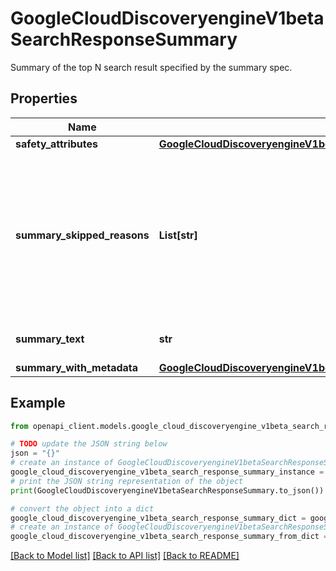 # GoogleCloudDiscoveryengineV1betaSearchResponseSummary

Summary of the top N search result specified by the summary spec.

## Properties

Name | Type | Description | Notes
------------ | ------------- | ------------- | -------------
**safety_attributes** | [**GoogleCloudDiscoveryengineV1betaSearchResponseSummarySafetyAttributes**](GoogleCloudDiscoveryengineV1betaSearchResponseSummarySafetyAttributes.md) |  | [optional] 
**summary_skipped_reasons** | **List[str]** | Additional summary-skipped reasons. This provides the reason for ignored cases. If nothing is skipped, this field is not set. | [optional] 
**summary_text** | **str** | The summary content. | [optional] 
**summary_with_metadata** | [**GoogleCloudDiscoveryengineV1betaSearchResponseSummarySummaryWithMetadata**](GoogleCloudDiscoveryengineV1betaSearchResponseSummarySummaryWithMetadata.md) |  | [optional] 

## Example

```python
from openapi_client.models.google_cloud_discoveryengine_v1beta_search_response_summary import GoogleCloudDiscoveryengineV1betaSearchResponseSummary

# TODO update the JSON string below
json = "{}"
# create an instance of GoogleCloudDiscoveryengineV1betaSearchResponseSummary from a JSON string
google_cloud_discoveryengine_v1beta_search_response_summary_instance = GoogleCloudDiscoveryengineV1betaSearchResponseSummary.from_json(json)
# print the JSON string representation of the object
print(GoogleCloudDiscoveryengineV1betaSearchResponseSummary.to_json())

# convert the object into a dict
google_cloud_discoveryengine_v1beta_search_response_summary_dict = google_cloud_discoveryengine_v1beta_search_response_summary_instance.to_dict()
# create an instance of GoogleCloudDiscoveryengineV1betaSearchResponseSummary from a dict
google_cloud_discoveryengine_v1beta_search_response_summary_from_dict = GoogleCloudDiscoveryengineV1betaSearchResponseSummary.from_dict(google_cloud_discoveryengine_v1beta_search_response_summary_dict)
```
[[Back to Model list]](../README.md#documentation-for-models) [[Back to API list]](../README.md#documentation-for-api-endpoints) [[Back to README]](../README.md)


